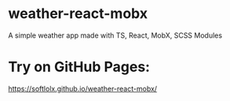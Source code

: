 # weather-react-mobx
A simple weather app made with TS, React, MobX, SCSS Modules

# Try on GitHub Pages:

https://softlolx.github.io/weather-react-mobx/
